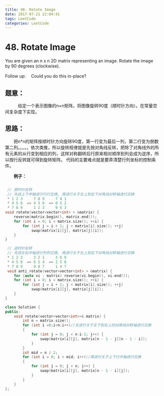 ```yaml
---
title: 48. Rotate Image
date: 2017-07-21 22:04:41
tags: LeetCode
categories: LeetCode
---
```


# 48. Rotate Image

You are given an n x n 2D matrix representing an image.
Rotate the image by 90 degrees (clockwise).

Follow up:
　Could you do this in-place?

<!--more-->

## 题意：

　　　给定一个表示图像的n×n矩阵。将图像旋转90度（顺时针方向）。在常量空间复杂度下实现。

## 思路：

　　把n*n的矩阵按顺时针方向旋转90度，第一行变为最后一列，第二行变为倒数第二列。。。。。依次类推，所以旋转规律就是先按对角线反转，把除了对角线外的所有元素的从行变到相应的列，这样对称翻转后行原来相对顺序到列会成为逆序，所以按行反转就可得到旋转矩阵。  代码的主要难点就是要弄清楚行列坐标的控制条件。

　　**例子：**

```c++

 // 顺时针反转
 // 先进上下中轴进行行行交换, 再进行关于左上到右下对角线对称轴进行交换 
 * 1 2 3     7 8 9     7 4 1
 * 4 5 6  => 4 5 6  => 8 5 2
 * 7 8 9     1 2 3     9 6 3
void rotate(vector<vector<int> > &matrix) {
    reverse(matrix.begin(), matrix.end());
    for (int i = 0; i < matrix.size(); ++i) {
        for (int j = i + 1; j < matrix[i].size(); ++j)
            swap(matrix[i][j], matrix[j][i]);
    }
}

 // 逆时针反转
 // 先进左右中轴进行列列交换, 再进行关于左上到右下对角线对称轴进行交换 
 * 1 2 3     3 2 1     3 6 9
 * 4 5 6  => 6 5 4  => 2 5 8
 * 7 8 9     9 8 7     1 4 7
 void anti_rotate(vector<vector<int> > &matrix) {
    for (auto vi : matrix) reverse(vi.begin(), vi.end());
    for (int i = 0; i < matrix.size(); ++i) {
        for (int j = i + 1; j < matrix[i].size(); ++j)
            swap(matrix[i][j], matrix[j][i]);
    }
}
```

```c++
class Solution {
public:
	void rotate(vector<vector<int>>& matrix) {
		int n = matrix.size();
		for (int i =0;i<n;i++)//先进行关于左下到右上的对角线对称轴进行交换
		{
			for (int j = 0; j < n-i-1; j++) {
				swap(matrix[i][j], matrix[n - 1 - j][n - 1 - i]);
			}
		}
		int mid = n / 2;
		for (int i = 0; i < mid; i++)//再进行关于上下行中轴进行交换
		{
			for (int j = 0; j < n; j++) {
				swap(matrix[i][j], matrix[n - 1 - i][j]);
			}
		}
	}
};

```

